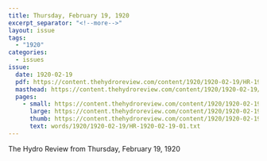 ```yaml
---
title: Thursday, February 19, 1920
excerpt_separator: "<!--more-->"
layout: issue
tags:
  - "1920"
categories:
  - issues
issue:
  date: 1920-02-19
  pdf: https://content.thehydroreview.com/content/1920/1920-02-19/HR-1920-02-19.pdf
  masthead: https://content.thehydroreview.com/content/1920/1920-02-19/masthead/HR-1920-02-19.jpg
  pages:
    - small: https://content.thehydroreview.com/content/1920/1920-02-19/small/HR-1920-02-19-01.jpg
      large: https://content.thehydroreview.com/content/1920/1920-02-19/large/HR-1920-02-19-01.jpg
      thumb: https://content.thehydroreview.com/content/1920/1920-02-19/thumbnails/HR-1920-02-19-01.jpg
      text: words/1920/1920-02-19/HR-1920-02-19-01.txt
---
```


The Hydro Review from Thursday, February 19, 1920

<!--more-->

